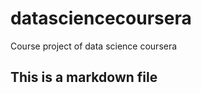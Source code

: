 datasciencecoursera
===================

Course project of data science coursera

## This is a markdown file
